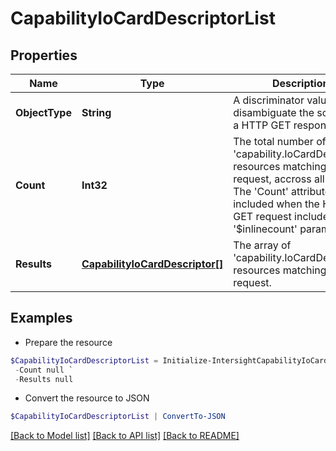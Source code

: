 # CapabilityIoCardDescriptorList
## Properties

Name | Type | Description | Notes
------------ | ------------- | ------------- | -------------
**ObjectType** | **String** | A discriminator value to disambiguate the schema of a HTTP GET response body. | 
**Count** | **Int32** | The total number of &#39;capability.IoCardDescriptor&#39; resources matching the request, accross all pages. The &#39;Count&#39; attribute is included when the HTTP GET request includes the &#39;$inlinecount&#39; parameter. | [optional] 
**Results** | [**CapabilityIoCardDescriptor[]**](CapabilityIoCardDescriptor.md) | The array of &#39;capability.IoCardDescriptor&#39; resources matching the request. | [optional] 

## Examples

- Prepare the resource
```powershell
$CapabilityIoCardDescriptorList = Initialize-IntersightCapabilityIoCardDescriptorList  -ObjectType null `
 -Count null `
 -Results null
```

- Convert the resource to JSON
```powershell
$CapabilityIoCardDescriptorList | ConvertTo-JSON
```

[[Back to Model list]](../README.md#documentation-for-models) [[Back to API list]](../README.md#documentation-for-api-endpoints) [[Back to README]](../README.md)

